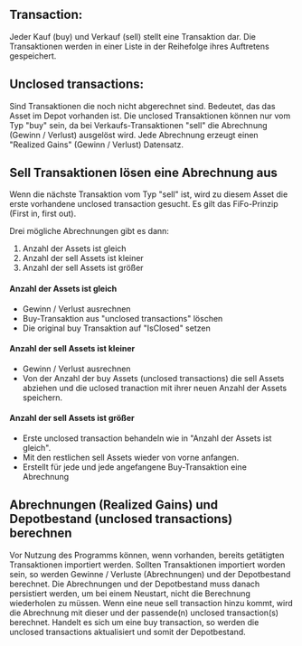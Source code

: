 ## Transaction:
Jeder Kauf (buy) und Verkauf (sell) stellt eine Transaktion dar. Die Transaktionen werden in einer Liste in der Reihefolge ihres Auftretens gespeichert.

## Unclosed transactions:
Sind Transaktionen die noch nicht abgerechnet sind. Bedeutet, das das Asset im Depot vorhanden ist. Die unclosed Transaktionen können nur vom Typ "buy" sein, da bei Verkaufs-Transaktionen "sell" die Abrechnung (Gewinn / Verlust) ausgelöst wird.
Jede Abrechnung erzeugt einen "Realized Gains" (Gewinn / Verlust) Datensatz.

## Sell Transaktionen lösen eine Abrechnung aus
Wenn die nächste Transaktion vom Typ "sell" ist, wird zu diesem Asset die erste vorhandene unclosed transaction gesucht.
Es gilt das FiFo-Prinzip (First in, first out).

Drei mögliche Abrechnungen gibt es dann:
1. Anzahl der Assets ist gleich
2. Anzahl der sell Assets ist kleiner
3. Anzahl der sell Assets ist größer

#### Anzahl der Assets ist gleich
- Gewinn / Verlust ausrechnen
- Buy-Transaktion aus "unclosed transactions" löschen
- Die original buy Transaktion auf "IsClosed" setzen

#### Anzahl der sell Assets ist kleiner
- Gewinn / Verlust ausrechnen
- Von der Anzahl der buy Assets (unclosed transactions) die sell Assets abziehen und die uclosed tranaction mit ihrer neuen Anzahl der Assets speichern.

#### Anzahl der sell Assets ist größer
- Erste unclosed transaction behandeln wie in "Anzahl der Assets ist gleich".
- Mit den restlichen sell Assets wieder von vorne anfangen.
- Erstellt für jede und jede angefangene Buy-Transaktion eine Abrechnung

## Abrechnungen (Realized Gains) und Depotbestand (unclosed transactions) berechnen
Vor Nutzung des Programms können, wenn vorhanden, bereits getätigten Transaktionen importiert werden. Sollten Transaktionen importiert worden sein, so werden Gewinne / Verluste (Abrechnungen) und der Depotbestand berechnet. Die Abrechnungen und der Depotbestand muss danach persistiert werden, um bei einem Neustart, nicht die Berechnung wiederholen zu müssen. Wenn eine neue sell transaction hinzu kommt, wird die Abrechnung mit dieser und der passende(n) unclosed transaction(s) berechnet. Handelt es sich um eine buy transaction, so werden die unclosed transactions aktualisiert und somit der Depotbestand.